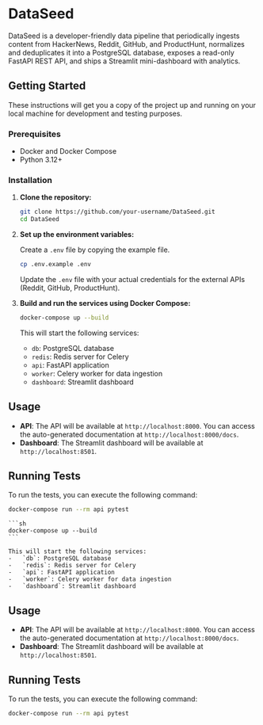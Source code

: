 # DataSeed

DataSeed is a developer-friendly data pipeline that periodically ingests content from HackerNews, Reddit, GitHub, and ProductHunt, normalizes and deduplicates it into a PostgreSQL database, exposes a read-only FastAPI REST API, and ships a Streamlit mini-dashboard with analytics.

## Getting Started

These instructions will get you a copy of the project up and running on your local machine for development and testing purposes.

### Prerequisites

- Docker and Docker Compose
- Python 3.12+

### Installation

1.  **Clone the repository:**

    ```sh
    git clone https://github.com/your-username/DataSeed.git
    cd DataSeed
    ```

2.  **Set up the environment variables:**

    Create a `.env` file by copying the example file.

    ```sh
    cp .env.example .env
    ```

    Update the `.env` file with your actual credentials for the external APIs (Reddit, GitHub, ProductHunt).

3.  **Build and run the services using Docker Compose:**

    ```sh
    docker-compose up --build
    ```

    This will start the following services:
    -   `db`: PostgreSQL database
    -   `redis`: Redis server for Celery
    -   `api`: FastAPI application
    -   `worker`: Celery worker for data ingestion
    -   `dashboard`: Streamlit dashboard

## Usage

-   **API**: The API will be available at `http://localhost:8000`. You can access the auto-generated documentation at `http://localhost:8000/docs`.
-   **Dashboard**: The Streamlit dashboard will be available at `http://localhost:8501`.

## Running Tests

To run the tests, you can execute the following command:

```sh
docker-compose run --rm api pytest
```

    ```sh
    docker-compose up --build
    ```

    This will start the following services:
    -   `db`: PostgreSQL database
    -   `redis`: Redis server for Celery
    -   `api`: FastAPI application
    -   `worker`: Celery worker for data ingestion
    -   `dashboard`: Streamlit dashboard

## Usage

-   **API**: The API will be available at `http://localhost:8000`. You can access the auto-generated documentation at `http://localhost:8000/docs`.
-   **Dashboard**: The Streamlit dashboard will be available at `http://localhost:8501`.

## Running Tests

To run the tests, you can execute the following command:

```sh
docker-compose run --rm api pytest
